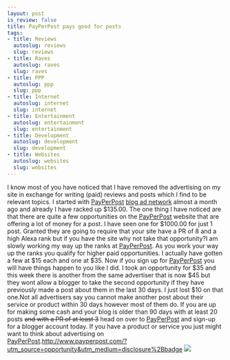 ```yaml
--- 
layout: post
is_review: false
title: PayPerPost pays good for posts
tags: 
- title: Reviews
  autoslug: reviews
  slug: reviews
- title: Raves
  autoslug: raves
  slug: raves
- title: PPP
  autoslug: ppp
  slug: ppp
- title: Internet
  autoslug: internet
  slug: internet
- title: Entertainment
  autoslug: entertainment
  slug: entertainment
- title: Development
  autoslug: development
  slug: development
- title: Websites
  autoslug: websites
  slug: websites
---
```

I know most of you have noticed that I have removed the advertising on my site in exchange for writing (paid) reviews and posts which I find to be relevant topics.  I started with [PayPerPost](http://tinyurl.com/2xd54g) [blog ad network](http://www.payperpost.com) almost a month ago and already I have racked up $135.00.  The one thing I have noticed are that there are quite a few opportunities on the [PayPerPost](http://tinyurl.com/2xd54g) website that are offering a lot of money for a post.  I have seen one for $1000.00 for just 1 post.  Granted they are going to require that your site have a PR of 8 and a high Alexa rank but if you have the site why not take that opportunity?I am slowly working my way up the ranks at [PayPerPost](http://tinyurl.com/2xd54g).  As you work your way up the ranks you qualify for higher paid opportunities.  I actually have gotten a few at $15 each and one at $35.  Now if you sign up for [PayPerPost](http://tinyurl.com/2xd54g) you will have things happen to you like I did.  I took an opportunity for $35 and this week there is another from the same advertiser that is now $45 but they wont allow a blogger to take the second opportunity if they have previously made a post about them in the last 30 days.  I just lost $10 on that one.Not all advertisers say you cannot make another post about their service or product within 30 days however most of them do.  If you are up for making some cash and your blog is older than 90 days with at least 20 posts <strike>and with a PR of at least 3</strike> head on over to [PayPerPost](http://tinyurl.com/2xd54g) and sign-up for a blogger account today.  If you have a product or service you just might want to think about advertising on [PayPerPost](http://tinyurl.com/2xd54g).<http://www.payperpost.com/?utm_source=opportunity&utm_medium=disclosure%2Bbadge>
[![](http://tinyurl.com/34nntm)](http://www.payperpost.com/?utm_source=opportunity&utm_medium=disclosure%2Bbadge)
